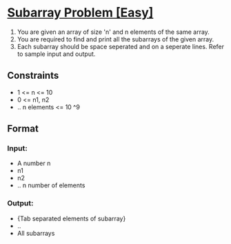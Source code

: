 # [Subarray Problem [Easy]](https://nados.io/question/subarray-problem)

1. You are given an array of size 'n' and n elements of the same array.
2. You are required to find and print all the subarrays of the given array. 
3. Each subarray should be space seperated and on a seperate lines. Refer to sample input and output.

## Constraints
- 1 <= n <= 10
- 0 <= n1, n2
- .. n elements <= 10 ^9

## Format

### Input:
- A number n
- n1
- n2
- .. n number of elements

### Output:
- {Tab separated elements of subarray}
- ..
- All subarrays


